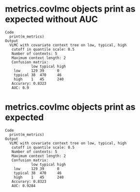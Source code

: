 # metrics.covlmc objects print as expected without AUC

    Code
      print(m_metrics)
    Output
      VLMC with covariate context tree on low, typical, high 
       cutoff in quantile scale: 0.5
       Number of contexts: 5 
       Maximum context length: 2 
       Confusion matrix: 
                low typical high 
        low     129 39      0    
        typical 38  470     46   
        high    1   45      240  
       Accurary: 0.8323 
       AUC: 0.9 

# metrics.covlmc objects print as expected

    Code
      print(m_metrics)
    Output
      VLMC with covariate context tree on low, typical, high 
       cutoff in quantile scale: 0.5
       Number of contexts: 5 
       Maximum context length: 2 
       Confusion matrix: 
                low typical high 
        low     129 39      0    
        typical 38  470     46   
        high    1   45      240  
       Accurary: 0.8323 
       AUC: 0.9284 

